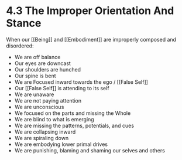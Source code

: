 # 4.3 The Improper Orientation And Stance

When our [[Being]] and [[Embodiment]] are improperly composed and disordered: 

- We are off balance  
- Our eyes are downcast  
- Our shoulders are hunched  
- Our spine is bent 
- We are Focused inward towards the ego / [[False Self]]  
- Our [[False Self]] is attending to its self  
- We are unaware  
- We are not paying attention  
- We are unconscious  
- We focused on the parts and missing the Whole  
- We are blind to what is emerging  
- We are missing the patterns, potentials, and cues  
- We are collapsing inward  
- We are spiraling down  
- We are embodying lower primal drives   
- We are punishing, blaming and shaming our selves and others  



